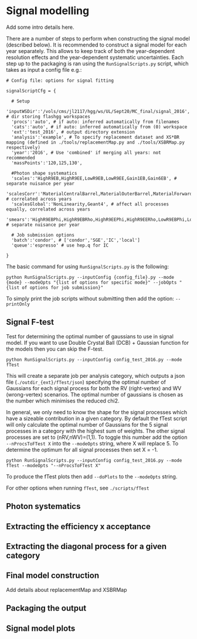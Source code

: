 # Signal modelling

Add some intro details here.

There are a number of steps to perform when constructing the signal model (described below). It is recommended to construct a signal model for each year separately. This allows to keep track of both the year-dependent resolution effects and the year-dependent systematic uncertainties. Each step up to the packaging is ran using the `RunSignalScripts.py` script, which takes as input a config file e.g.:

```
# Config file: options for signal fitting

signalScriptCfg = {
  
  # Setup
  'inputWSDir':'/vols/cms/jl2117/hgg/ws/UL/Sept20/MC_final/signal_2016', # dir storing flashgg workspaces
  'procs':'auto', # if auto: inferred automatically from filenames
  'cats':'auto', # if auto: inferred automatically from (0) workspace
  'ext':'test_2016', # output directory extension
  'analysis':'example', # To specify replacement dataset and XS*BR mapping (defined in ./tools/replacementMap.py and ./tools/XSBRMap.py respectively)
  'year':'2016', # Use 'combined' if merging all years: not recommended
  'massPoints':'120,125,130',

  #Photon shape systematics  
  'scales':'HighR9EB,HighR9EE,LowR9EB,LowR9EE,Gain1EB,Gain6EB', # separate nuisance per year
  'scalesCorr':'MaterialCentralBarrel,MaterialOuterBarrel,MaterialForward,FNUFEE,FNUFEB,ShowerShapeHighR9EE,ShowerShapeHighR9EB,ShowerShapeLowR9EE,ShowerShapeLowR9EB', # correlated across years
  'scalesGlobal':'NonLinearity,Geant4', # affect all processes equally, correlated across years
  'smears':'HighR9EBPhi,HighR9EBRho,HighR9EEPhi,HighR9EERho,LowR9EBPhi,LowR9EBRho,LowR9EEPhi,LowR9EERho', # separate nuisance per year

  # Job submission options
  'batch':'condor', # ['condor','SGE','IC','local']
  'queue':'espresso' # use hep.q for IC

}
```
The basic command for using `RunSignalScripts.py` is the following:
```
python RunSignalScripts.py --inputConfig {config_file}.py --mode {mode} --modeOpts "{list of options for specific mode}" --jobOpts "{list of options for job submission}"
```
To simply print the job scripts without submitting then add the option: `--printOnly`

## Signal F-test

Test for determining the optimal number of gaussians to use in signal model. If you want to use Double Crystal Ball (DCB) + Gaussian function for the models then you can skip the F-test.

```
python RunSignalScripts.py --inputConfig config_test_2016.py --mode fTest
```
This will create a separate job per analysis category, which outputs a json file (`./outdir_{ext}/fTest/json`) specifying the optimal number of Gaussians for each signal process for both the RV (right-vertex) and WV (wrong-vertex) scenarios. The optimal number of gaussians is chosen as the number which minimises the reduced chi2.

In general, we only need to know the shape for the signal processes which have a sizeable contribution in a given category. By default the fTest script will only calculate the optimal number of Gaussians for the 5 signal processes in a category with the highest sum of weights. The other signal processes are set to (nRV,nWV)=(1,1). To toggle this number add the option `--nProcsToFTest X` into the `--modeOpts` string, where X will replace 5. To determine the optimum for all signal processes then set X = -1.
```
python RunSignalScripts.py --inputConfig config_test_2016.py --mode fTest --modeOpts "--nProcsToFTest X"
```
To produce the fTest plots then add `--doPlots` to the `--modeOpts` string.

For other options when running `fTest`, see `./scripts/fTest`

## Photon systematics

## Extracting the efficiency x acceptance

## Extracting the diagonal process for a given category

## Final model construction

Add details about replacementMap and XSBRMap


## Packaging the output

## Signal model plots
